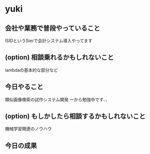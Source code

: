 # yuki

## 会社や業務で普段やっていること
ISIDというSierで会計システム導入やってます

## (option) 相談乗れるかもしれないこと
lambdaの基本的な部分など

## 今日やること
類似画像検索の試作システム開発
一から勉強中です、、

## (option) もしかしたら相談するかもしれないこと
機械学習関連のノウハウ

## 今日の成果

